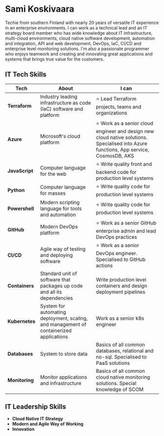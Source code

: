 # Sami Koskivaara

Techie from southern Finland with nearly 20 years of versatile IT experience in an enterprise environments. I can work as a technical lead and an IT strategy board member who has wide knowledge about IT infrastructure, multi-cloud environments, cloud native software development, automation and integration, API and web development, DevOps, IaC, CI/CD and enterprise level monitoring solutions. I'm also a passionate programmer who enjoys teamwork and creating and innovating great applications and systems that brings true value for the customers.

## IT Tech Skills

| Tech | About | I can |
| ---- | ----- | -------- |
| **Terraform** | Industry leading infrastructure as code (IaC) software and platform | ⭐ Lead Terraform projects, teams and organizations |
| **Azure** | Microsoft's cloud platform | ⭐ Work as a senior cloud engineer and design new cloud native solutions. Specialised into Azure functions, App service, CosmosDB, AKS |
| **JavaScript** | Computer language for the web | ⭐ Write quality front and backend code for production level systems |
| **Python** | Computer language for masses | ⭐ Write quality code for production level systems |
| **Powershell** | Modern scripting language for tools and automation | ⭐ Write quality code for production level systems |
| **GitHub** | Modern DevOps platform | ⭐ Work as a senior GitHub enterprise admin and lead DevOps practices |
| **CI/CD** | Agile way of testing and deploying software | ⭐ Work as a senior DevOps engineer. Specialised to GitHub actions |
| **Containers** | Standard unit of software that packages up code and all its dependencies | Write production level containers and design deployment pipelines |
| **Kubernetes** | System for automating deployment, scaling, and management of containerized applications | Work as a senior k8s engineer |
| **Databases** | System to store data | Basics of all common databases, relational and no-sql. Specialised to PaaS solutions |
| **Monitoring** | Monitor applications and infrastructure | Basics of all common cloud native monitoring solutions. Special knowledge of SCOM |

## IT Leadership Skills

- **Cloud Native IT Strategy**
- **Modern and Agile Way of Working**
- **Innovation**
